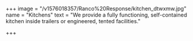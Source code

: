 +++
image = "/v1576018357/Ranco%20Response/kitchen_dtwxmw.jpg"
name = "Kitchens"
text = "We provide a fully functioning, self-contained kitchen inside trailers or engineered, tented facilities."

+++
